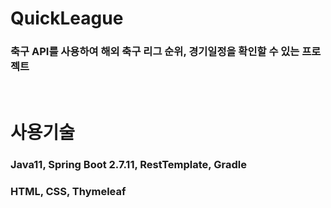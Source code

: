# QuickLeague
### 축구 API를 사용하여 해외 축구 리그 순위, 경기일정을 확인할 수 있는 프로젝트

<br>

# 사용기술
### Java11, Spring Boot 2.7.11, RestTemplate, Gradle
### HTML, CSS, Thymeleaf
